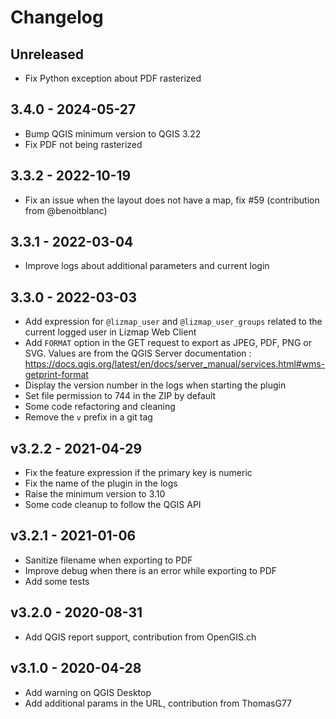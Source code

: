 # Changelog

## Unreleased

* Fix Python exception about PDF rasterized

## 3.4.0 - 2024-05-27

* Bump QGIS minimum version to QGIS 3.22
* Fix PDF not being rasterized

## 3.3.2 - 2022-10-19

* Fix an issue when the layout does not have a map, fix #59 (contribution from @benoitblanc)

## 3.3.1 - 2022-03-04

* Improve logs about additional parameters and current login

## 3.3.0 - 2022-03-03

* Add expression for `@lizmap_user` and `@lizmap_user_groups` related to the current logged user in Lizmap Web Client
* Add `FORMAT` option in the GET request to export as JPEG, PDF, PNG or SVG.
  Values are from the QGIS Server documentation : https://docs.qgis.org/latest/en/docs/server_manual/services.html#wms-getprint-format
* Display the version number in the logs when starting the plugin
* Set file permission to 744 in the ZIP by default
* Some code refactoring and cleaning
* Remove the `v` prefix in a git tag

## v3.2.2 - 2021-04-29

* Fix the feature expression if the primary key is numeric
* Fix the name of the plugin in the logs
* Raise the minimum version to 3.10
* Some code cleanup to follow the QGIS API

## v3.2.1 - 2021-01-06

* Sanitize filename when exporting to PDF
* Improve debug when there is an error while exporting to PDF
* Add some tests

## v3.2.0 - 2020-08-31

* Add QGIS report support, contribution from OpenGIS.ch

## v3.1.0 - 2020-04-28

* Add warning on QGIS Desktop
* Add additional params in the URL, contribution from ThomasG77

